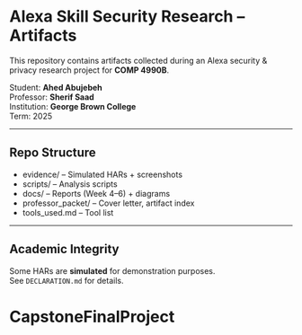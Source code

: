 # Alexa Skill Security Research – Artifacts

This repository contains artifacts collected during an Alexa security & privacy research project for **COMP 4990B**.

Student: **Ahed Abujebeh**  
Professor: **Sherif Saad**  
Institution: **George Brown College**  
Term: 2025

---

## Repo Structure
- evidence/ – Simulated HARs + screenshots
- scripts/ – Analysis scripts
- docs/ – Reports (Week 4–6) + diagrams
- professor_packet/ – Cover letter, artifact index
- tools_used.md – Tool list

---

## Academic Integrity
Some HARs are **simulated** for demonstration purposes.  
See `DECLARATION.md` for details.
# CapstoneFinalProject
